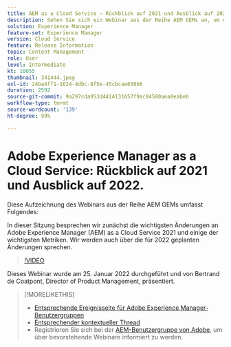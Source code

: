 ```yaml
---
title: AEM as a Cloud Service – Rückblick auf 2021 und Ausblick auf 2022
description: Sehen Sie sich ein Webinar aus der Reihe AEM GEMs an, um eine Übersicht über AEM 2021 zu erhalten. Verschaffen Sie sich auch einen Überblick darüber, was für 2022 geplant ist.
solution: Experience Manager
feature-set: Experience Manager
version: Cloud Service
feature: Release Information
topic: Content Management
role: User
level: Intermediate
kt: 10055
thumbnail: 341444.jpeg
exl-id: 24ba4ff1-1624-4dbc-8f5e-45cbcae650b6
duration: 2592
source-git-commit: 9a297cda953d4414131657f9ac84580aea0eabeb
workflow-type: tm+mt
source-wordcount: '139'
ht-degree: 99%

---
```


# Adobe Experience Manager as a Cloud Service: Rückblick auf 2021 und Ausblick auf 2022.

Diese Aufzeichnung des Webinars aus der Reihe AEM GEMs umfasst Folgendes:

In dieser Sitzung besprechen wir zunächst die wichtigsten Änderungen an Adobe Experience Manager (AEM) as a Cloud Service 2021 und einige der wichtigsten Metriken. Wir werden auch über die für 2022 geplanten Änderungen sprechen.

>[!VIDEO](https://video.tv.adobe.com/v/341444/?quality=12&learn=on)

Dieses Webinar wurde am 25. Januar 2022 durchgeführt und von Bertrand de Coatpont, Director of Product Management, präsentiert.

>[!MORELIKETHIS]
>
>* [Entsprechende Ereignisseite für Adobe Experience Manager-Benutzergruppen](https://experienceleaguecommunities.adobe.com/t5/adobe-experience-manager-blogs/aem-gems-adobe-experience-manager-aem-as-a-cloud-service-2021/ba-p/437266)
>* [Entsprechender kontextueller Thread](https://adobe.ly/3rqbSOz)
>* Registrieren Sie sich bei der [AEM-Benutzergruppe von Adobe](https://aem-augs.adobe.com/), um über bevorstehende Webinare informiert zu werden.
